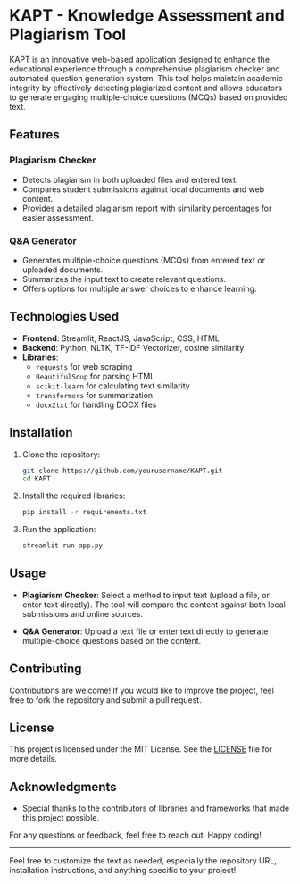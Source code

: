 # KAPT - Knowledge Assessment and Plagiarism Tool

KAPT is an innovative web-based application designed to enhance the educational experience through a comprehensive plagiarism checker and automated question generation system. This tool helps maintain academic integrity by effectively detecting plagiarized content and allows educators to generate engaging multiple-choice questions (MCQs) based on provided text.

## Features

### Plagiarism Checker
- Detects plagiarism in both uploaded files and entered text.
- Compares student submissions against local documents and web content.
- Provides a detailed plagiarism report with similarity percentages for easier assessment.

### Q&A Generator
- Generates multiple-choice questions (MCQs) from entered text or uploaded documents.
- Summarizes the input text to create relevant questions.
- Offers options for multiple answer choices to enhance learning.

## Technologies Used
- **Frontend**: Streamlit, ReactJS, JavaScript, CSS, HTML
- **Backend**: Python, NLTK, TF-IDF Vectorizer, cosine similarity
- **Libraries**:
  - `requests` for web scraping
  - `BeautifulSoup` for parsing HTML
  - `scikit-learn` for calculating text similarity
  - `transformers` for summarization
  - `docx2txt` for handling DOCX files

## Installation

1. Clone the repository:
   ```bash
   git clone https://github.com/yourusername/KAPT.git
   cd KAPT
   ```

2. Install the required libraries:
   ```bash
   pip install -r requirements.txt
   ```

3. Run the application:
   ```bash
   streamlit run app.py
   ```

## Usage

- **Plagiarism Checker**: Select a method to input text (upload a file, or enter text directly). The tool will compare the content against both local submissions and online sources.
  
- **Q&A Generator**: Upload a text file or enter text directly to generate multiple-choice questions based on the content.

## Contributing

Contributions are welcome! If you would like to improve the project, feel free to fork the repository and submit a pull request.

## License

This project is licensed under the MIT License. See the [LICENSE](LICENSE) file for more details.

## Acknowledgments

- Special thanks to the contributors of libraries and frameworks that made this project possible.

For any questions or feedback, feel free to reach out. Happy coding!

---

Feel free to customize the text as needed, especially the repository URL, installation instructions, and anything specific to your project!